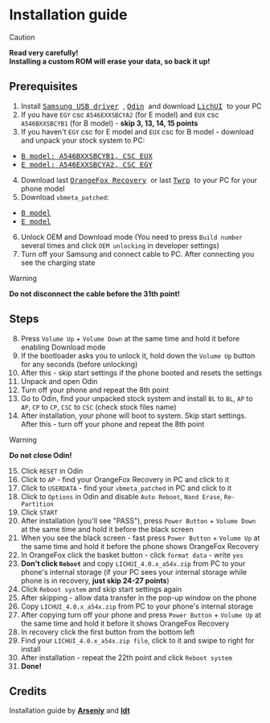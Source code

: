 # Installation guide

> [!CAUTION]
> **Read very carefully!** <br/>
> **Installing a custom ROM will erase your data, so back it up!**

## Prerequisites
1) Install <kbd> [Samsung USB driver](https://developer.samsung.com/android-usb-driver) </kbd>, <kbd> [Odin](https://odindownloader.com/download/odin3-v3-14-4) </kbd> and download <kbd> [LichUI](https://github.com/MrDemon-LICH/PROJECT-LichUI/releases) </kbd> to your PC 
2) If you have `EGY` csc `A546EXXSBCYA2` (for E model) and `EUX` csc `A546BXXSBCYB1` (for B model) - **skip 3, 13, 14, 15 points** 
3) If you haven't `EGY` csc for E model and `EUX` csc for B model - download and unpack your stock system to PC: 
- <kbd> [B model: A546BXXSBCYB1, CSC EUX](https://samfw.com/firmware/SM-A546B/EUX/A546BXXSBCYB1) </kbd>
- <kbd> [E model: A546EXXSBCYA2, CSC EGY](https://samfw.com/firmware/SM-A546E/EGY/A546EXXSBCYA2) </kbd>
4) Download last <kbd> [OrangeFox Recovery](https://github.com/Vaz15k/android_device_samsung_a54x/releases/tag/2024-12-08) </kbd> or last <kbd> [Twrp](https://github.com/MrDemon-LICH/android_device_samsung_a54x/releases/tag/2025-04-06) </kbd> to your PC for your phone model
5) Download `vbmeta_patched`:
- <kbd> [B model](https://github.com/Vaz15k/proprietary_vendor_samsung_a54x/releases/tag/A546BXXSBCYB1_OXM) </kbd>
- <kbd> [E model](https://github.com/Vaz15k/proprietary_vendor_samsung_a54x/releases/tag/A546EXXSBCYA2_OJM) </kbd>
6) Unlock OEM and Download mode (You need to press `Build number` several times and сlick `OEM unlocking` in developer settings)
7) Turn off your Samsung and connect cable to PC. After connecting you see the charging state
> [!WARNING]
> **Do not disconnect the cable before the 31th point!**

## Steps
8) Press `Volume Up` + `Volume Down` at the same time and hold it before enabling Download mode
9) If the bootloader asks you to unlock it, hold down the `Volume Up` button for any seconds (before unlocking)
10) After this - skip start settings if the phone booted and resets the settings
11) Unpack and open Odin
12) Turn off your phone and repeat the 8th point
13) Go to Odin, find your unpacked stock system and install `BL` to `BL`, `AP` to `AP`, `CP` to `CP`, `CSC` to `CSC` (check stock files name)
14) After installation, your phone will boot to system. Skip start settings. After this - turn off your phone and repeat the 8th point
> [!WARNING]
> **Do not close Odin!**

15) Click `RESET` in Odin
16) Click to `AP` - find your OrangeFox Recovery in PC and click to it
17) Click to `USERDATA` - find your `vbmeta_patched` in PC and click to it
18) Click to `Options` in Odin and disable `Auto Reboot`, `Nand Erase`, `Re-Partition`
19) Click `START`
20) After installation (you'll see "PASS"), press `Power Button` + `Volume Down` at the same time and hold it before the black screen
21) When you see the black screen - fast press `Power Button` + `Volume Up` at the same time and hold it before the phone shows OrangeFox Recovery
22) In OrangeFox click the basket button - click `format data` - write `yes`
23) **Don't click `Reboot`** and copy `LICHUI_4.0.x_a54x.zip` from PC to your phone's internal storage (if your PC sees your internal storage while phone is in recovery, **just skip 24-27 points**)
24) Click `Reboot system` and skip start settings again 
25) After skipping - allow data transfer in the pop-up window on the phone 
26) Copy `LICHUI_4.0.x_a54x.zip` from PC to your phone's internal storage
27) After copying turn off your phone and press `Power Button` + `Volume Up` at the same time and hold it before it shows OrangeFox Recovery
28) In recovery click the first button from the bottom left
29) Find your `LICHUI_4.0.x_a54x.zip file`, click to it and swipe to right for install
30) After installation - repeat the 22th point and click `Reboot system`
31) **Done!**

## Credits
Installation guide by **[Arseniy](https://t.me/Arsenybespomestnov)** and **[ldt](https://github.com/ldtdev0/)**
